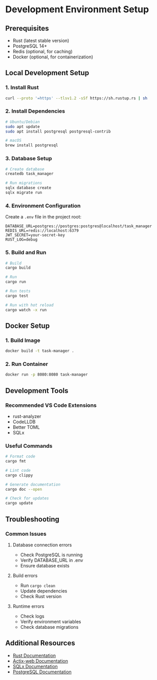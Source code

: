 # Development Environment Setup

## Prerequisites
- Rust (latest stable version)
- PostgreSQL 14+
- Redis (optional, for caching)
- Docker (optional, for containerization)

## Local Development Setup

### 1. Install Rust
```bash
curl --proto '=https' --tlsv1.2 -sSf https://sh.rustup.rs | sh
```

### 2. Install Dependencies
```bash
# Ubuntu/Debian
sudo apt update
sudo apt install postgresql postgresql-contrib

# macOS
brew install postgresql
```

### 3. Database Setup
```bash
# Create database
createdb task_manager

# Run migrations
sqlx database create
sqlx migrate run
```

### 4. Environment Configuration
Create a `.env` file in the project root:
```env
DATABASE_URL=postgres://postgres:postgres@localhost/task_manager
REDIS_URL=redis://localhost:6379
JWT_SECRET=your-secret-key
RUST_LOG=debug
```

### 5. Build and Run
```bash
# Build
cargo build

# Run
cargo run

# Run tests
cargo test

# Run with hot reload
cargo watch -x run
```

## Docker Setup

### 1. Build Image
```bash
docker build -t task-manager .
```

### 2. Run Container
```bash
docker run -p 8080:8080 task-manager
```

## Development Tools

### Recommended VS Code Extensions
- rust-analyzer
- CodeLLDB
- Better TOML
- SQLx

### Useful Commands
```bash
# Format code
cargo fmt

# Lint code
cargo clippy

# Generate documentation
cargo doc --open

# Check for updates
cargo update
```

## Troubleshooting

### Common Issues
1. Database connection errors
   - Check PostgreSQL is running
   - Verify DATABASE_URL in .env
   - Ensure database exists

2. Build errors
   - Run `cargo clean`
   - Update dependencies
   - Check Rust version

3. Runtime errors
   - Check logs
   - Verify environment variables
   - Check database migrations

## Additional Resources
- [Rust Documentation](https://doc.rust-lang.org/book/)
- [Actix-web Documentation](https://actix.rs/docs/)
- [SQLx Documentation](https://github.com/launchbadge/sqlx)
- [PostgreSQL Documentation](https://www.postgresql.org/docs/) 